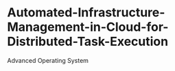# Automated-Infrastructure-Management-in-Cloud-for-Distributed-Task-Execution
Advanced Operating System

